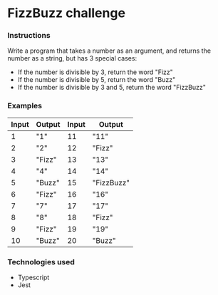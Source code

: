 # FizzBuzz challenge

### Instructions

Write a program that takes a number as an argument, and returns the number as a string, but has 3 special cases:
* If the number is divisible by 3, return the word "Fizz"
* If the number is divisible by 5, return the word "Buzz"
* If the number is divisible by 3 and 5, return the word "FizzBuzz"

### Examples

| Input | Output | Input | Output
| ----- | ----- | ----- | -----
| 1 | "1" | 11 | "11"
| 2 | "2" | 12 | "Fizz"
| 3 | "Fizz" | 13 | "13"
| 4 | "4" | 14 | "14"
| 5 | "Buzz" | 15 | "FizzBuzz"
| 6 | "Fizz" | 16 | "16"
| 7 | "7" | 17 | "17"
| 8 | "8" | 18 | "Fizz"
| 9 | "Fizz" | 19 | "19"
| 10 | "Buzz" | 20 | "Buzz"


### Technologies used

- Typescript
- Jest
